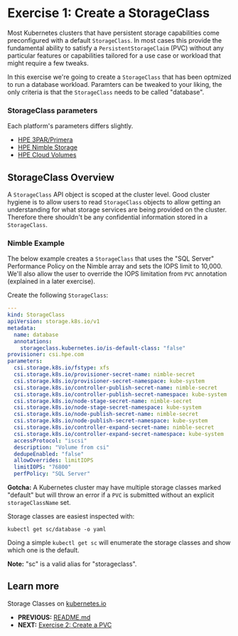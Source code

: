 # Exercise 1: Create a StorageClass
Most Kubernetes clusters that have persistent storage capabilities come preconfigured with a default `StorageClass`. In most cases this provide the fundamental ability to satisfy a `PersistentStorageClaim` (PVC) without any particular features or capabilities tailored for a use case or workload that might require a few tweaks.

In this exercise we're going to create a `StorageClass` that has been optmized to run a database workload. Paramters can be tweaked to your liking, the only criteria is that the `StorageClass` needs to be called "database".

### StorageClass parameters
Each platform's parameters differs slightly. 

* [HPE 3PAR/Primera](https://github.com/hpe-storage/python-hpedockerplugin/blob/master/docs/usage.md)
* [HPE Nimble Storage](https://github.com/hpe-storage/flexvolume-driver/tree/master/examples/kubernetes/hpe-nimble-storage)
* [HPE Cloud Volumes](https://github.com/hpe-storage/flexvolume-driver/tree/master/examples/kubernetes/hpe-cloud-volumes)

## StorageClass Overview
A `StorageClass` API object is scoped at the cluster level. Good cluster hygiene is to allow users to read `StorageClass` objects to allow getting an understanding for what storage services are being provided on the cluster. Therefore there shouldn't be any confidential information stored in a `StorageClass`. 

### Nimble Example
The below example creates a `StorageClass` that uses the "SQL Server" Performance Policy on the Nimble array and sets the IOPS limit to 10,000. We'll also allow the user to override the IOPS limitation from `PVC` annotation (explained in a later exercise).

Create the following `StorageClass`:
```yaml
---
kind: StorageClass
apiVersion: storage.k8s.io/v1
metadata:
  name: database
  annotations:
    storageclass.kubernetes.io/is-default-class: "false"
provisioner: csi.hpe.com
parameters:
  csi.storage.k8s.io/fstype: xfs
  csi.storage.k8s.io/provisioner-secret-name: nimble-secret
  csi.storage.k8s.io/provisioner-secret-namespace: kube-system
  csi.storage.k8s.io/controller-publish-secret-name: nimble-secret
  csi.storage.k8s.io/controller-publish-secret-namespace: kube-system
  csi.storage.k8s.io/node-stage-secret-name: nimble-secret
  csi.storage.k8s.io/node-stage-secret-namespace: kube-system
  csi.storage.k8s.io/node-publish-secret-name: nimble-secret
  csi.storage.k8s.io/node-publish-secret-namespace: kube-system
  csi.storage.k8s.io/controller-expand-secret-name: nimble-secret
  csi.storage.k8s.io/controller-expand-secret-namespace: kube-system
  accessProtocol: "iscsi"
  description: "Volume from csi"
  dedupeEnabled: "false"
  allowOverrides: limitIOPS
  limitIOPS: "76800"
  perfPolicy: "SQL Server"
```
**Gotcha:** A Kubernetes cluster may have multiple storage classes marked "default" but will throw an error if a `PVC` is submitted without an explicit `storageClassName` set.

Storage classes are easiest inspected with:

```
kubectl get sc/database -o yaml
```
Doing a simple `kubectl get sc` will enumerate the storage classes and show which one is the default.

**Note:** "sc" is a valid alias for "storageclass".

## Learn more
Storage Classes on [kubernetes.io](https://kubernetes.io/docs/concepts/storage/storage-classes/)

* **PREVIOUS:** [README.md](README.md)
* **NEXT:** [Exercise 2: Create a PVC](create_a_pvc.md)
